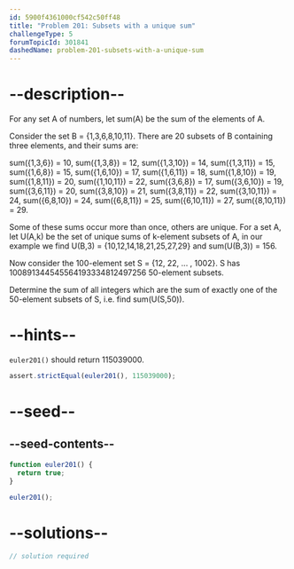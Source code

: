 ```yaml
---
id: 5900f4361000cf542c50ff48
title: "Problem 201: Subsets with a unique sum"
challengeType: 5
forumTopicId: 301841
dashedName: problem-201-subsets-with-a-unique-sum
---
```


# --description--

For any set A of numbers, let sum(A) be the sum of the elements of A.

Consider the set B = {1,3,6,8,10,11}. There are 20 subsets of B containing three elements, and their sums are:

sum({1,3,6}) = 10, sum({1,3,8}) = 12, sum({1,3,10}) = 14, sum({1,3,11}) = 15, sum({1,6,8}) = 15, sum({1,6,10}) = 17, sum({1,6,11}) = 18, sum({1,8,10}) = 19, sum({1,8,11}) = 20, sum({1,10,11}) = 22, sum({3,6,8}) = 17, sum({3,6,10}) = 19, sum({3,6,11}) = 20, sum({3,8,10}) = 21, sum({3,8,11}) = 22, sum({3,10,11}) = 24, sum({6,8,10}) = 24, sum({6,8,11}) = 25, sum({6,10,11}) = 27, sum({8,10,11}) = 29.

Some of these sums occur more than once, others are unique. For a set A, let U(A,k) be the set of unique sums of k-element subsets of A, in our example we find U(B,3) = {10,12,14,18,21,25,27,29} and sum(U(B,3)) = 156.

Now consider the 100-element set S = {12, 22, ... , 1002}. S has 100891344545564193334812497256 50-element subsets.

Determine the sum of all integers which are the sum of exactly one of the 50-element subsets of S, i.e. find sum(U(S,50)).

# --hints--

`euler201()` should return 115039000.

```js
assert.strictEqual(euler201(), 115039000);
```

# --seed--

## --seed-contents--

```js
function euler201() {
  return true;
}

euler201();
```

# --solutions--

```js
// solution required
```
